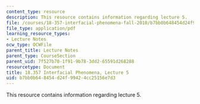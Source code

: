 ```yaml
---
content_type: resource
description: This resource contains information regarding lecture 5.
file: /courses/18-357-interfacial-phenomena-fall-2010/b7bb0b648454d24f99424cc25156e7d3_MIT18_357F10_Lecture5.pdf
file_type: application/pdf
learning_resource_types:
- Lecture Notes
ocw_type: OCWFile
parent_title: Lecture Notes
parent_type: CourseSection
parent_uid: 7f527b70-1f91-9b78-3dd2-65591d268288
resourcetype: Document
title: 18.357 Interfacial Phenomena, Lecture 5
uid: b7bb0b64-8454-d24f-9942-4cc25156e7d3
---
```

This resource contains information regarding lecture 5.

